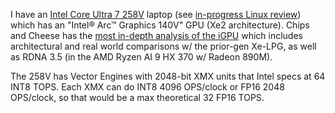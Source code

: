 I have an [Intel Core Ultra 7 258V](https://www.intel.com/content/www/us/en/products/sku/240957/intel-core-ultra-7-processor-258v-12m-cache-up-to-4-80-ghz/specifications.html) laptop (see [in-progress Linux review](https://github.com/lhl/linuxlaptops/wiki/2024-MSI-Prestige-13-AI--Evo-A2VM)) which has an "Intel® Arc™ Graphics 140V" GPU (Xe2 architecture). Chips and Cheese has the [most in-depth analysis of the iGPU](https://chipsandcheese.com/p/lunar-lakes-igpu-debut-of-intels) which includes architectural and real world comparisons w/ the prior-gen Xe-LPG, as well as RDNA 3.5 (in the AMD Ryzen AI 9 HX 370 w/ Radeon 890M).

The 258V has Vector Engines with 2048-bit XMX units that Intel specs at 64 INT8 TOPS. Each XMX can do INT8 4096 OPS/clock or FP16 2048 OPS/clock, so that would be a max theoretical 32 FP16 TOPS.

